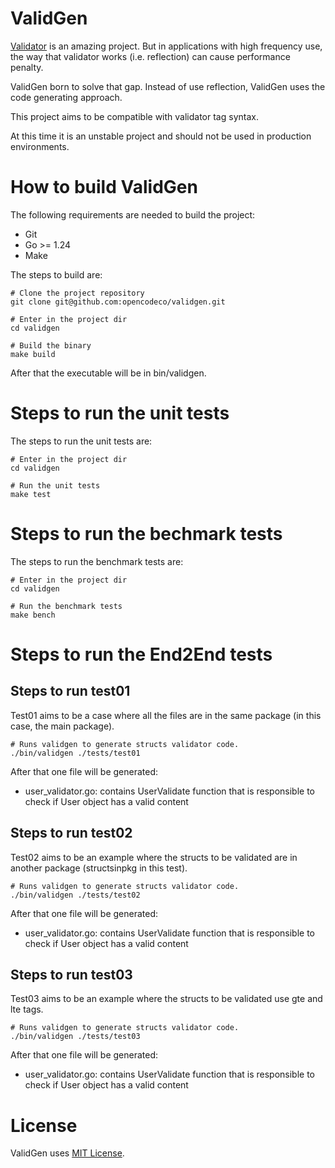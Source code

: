 # ValidGen

[Validator](https://github.com/go-playground/validator) is an amazing project. But in applications with high frequency use, the way that validator works (i.e. reflection) can cause performance penalty.

ValidGen born to solve that gap. Instead of use reflection, ValidGen uses the code generating approach.

This project aims to be compatible with validator tag syntax.

At this time it is an unstable project and should not be used in production environments.

# How to build ValidGen

The following requirements are needed to build the project:
- Git
- Go >= 1.24
- Make

The steps to build are:
```
# Clone the project repository
git clone git@github.com:opencodeco/validgen.git

# Enter in the project dir
cd validgen

# Build the binary
make build
```

After that the executable will be in bin/validgen.

# Steps to run the unit tests

The steps to run the unit tests are:

```
# Enter in the project dir
cd validgen

# Run the unit tests
make test
```

# Steps to run the bechmark tests

The steps to run the benchmark tests are:

```
# Enter in the project dir
cd validgen

# Run the benchmark tests
make bench
```

# Steps to run the End2End tests

## Steps to run test01

Test01 aims to be a case where all the files are in the same package (in this case, the main package).

```
# Runs validgen to generate structs validator code.
./bin/validgen ./tests/test01
```

After that one file will be generated:
- user_validator.go: contains UserValidate function that is responsible to check if User object has a valid content

## Steps to run test02

Test02 aims to be an example where the structs to be validated are in another package (structsinpkg in this test).

```
# Runs validgen to generate structs validator code.
./bin/validgen ./tests/test02
```

After that one file will be generated:
- user_validator.go: contains UserValidate function that is responsible to check if User object has a valid content

## Steps to run test03

Test03 aims to be an example where the structs to be validated use gte and lte tags.

```
# Runs validgen to generate structs validator code.
./bin/validgen ./tests/test03
```

After that one file will be generated:
- user_validator.go: contains UserValidate function that is responsible to check if User object has a valid content

# License

ValidGen uses [MIT License](LICENSE). 

